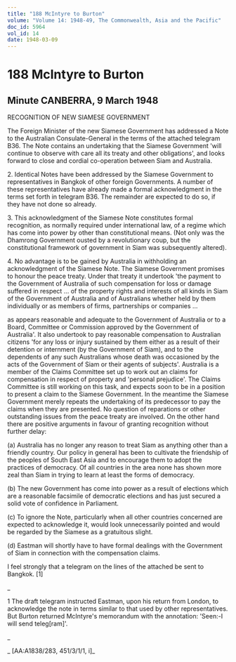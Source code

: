 ```yaml
---
title: "188 McIntyre to Burton"
volume: "Volume 14: 1948-49, The Commonwealth, Asia and the Pacific"
doc_id: 5964
vol_id: 14
date: 1948-03-09
---
```


# 188 McIntyre to Burton

## Minute CANBERRA, 9 March 1948

RECOGNITION OF NEW SIAMESE GOVERNMENT

The Foreign Minister of the new Siamese Government has addressed a Note to the Australian Consulate-General in the terms of the attached telegram B36. The Note contains an undertaking that the Siamese Government 'will continue to observe with care all its treaty and other obligations', and looks forward to close and cordial co-operation between Siam and Australia.

2\. Identical Notes have been addressed by the Siamese Government to representatives in Bangkok of other foreign Governments. A number of these representatives have already made a formal acknowledgment in the terms set forth in telegram B36. The remainder are expected to do so, if they have not done so already.

3\. This acknowledgment of the Siamese Note constitutes formal recognition, as normally required under international law, of a regime which has come into power by other than constitutional means. (Not only was the Dhamrong Government ousted by a revolutionary coup, but the constitutional framework of government in Siam was subsequently altered).

4\. No advantage is to be gained by Australia in withholding an acknowledgment of the Siamese Note. The Siamese Government promises to honour the peace treaty. Under that treaty it undertook 'the payment to the Government of Australia of such compensation for loss or damage suffered in respect ... of the property rights and interests of all kinds in Siam of the Government of Australia and of Australians whether held by them individually or as members of firms, partnerships or companies ...

as appears reasonable and adequate to the Government of Australia or to a Board, Committee or Commission approved by the Government of Australia'. It also undertook to pay reasonable compensation to Australian citizens 'for any loss or injury sustained by them either as a result of their detention or internment (by the Government of Siam), and to the dependents of any such Australians whose death was occasioned by the acts of the Government of Siam or their agents of subjects'. Australia is a member of the Claims Committee set up to work out an claims for compensation in respect of property and 'personal prejudice'. The Claims Committee is still working on this task, and expects soon to be in a position to present a claim to the Siamese Government. In the meantime the Siamese Government merely repeats the undertaking of its predecessor to pay the claims when they are presented. No question of reparations or other outstanding issues from the peace treaty are involved. On the other hand there are positive arguments in favour of granting recognition without further delay:

(a) Australia has no longer any reason to treat Siam as anything other than a friendly country. Our policy in general has been to cultivate the friendship of the peoples of South East Asia and to encourage them to adopt the practices of democracy. Of all countries in the area none has shown more zeal than Siam in trying to learn at least the forms of democracy.

(b) The new Government has come into power as a result of elections which are a reasonable facsimile of democratic elections and has just secured a solid vote of confidence in Parliament.

(c) To ignore the Note, particularly when all other countries concerned are expected to acknowledge it, would look unnecessarily pointed and would be regarded by the Siamese as a gratuitous slight.

(d) Eastman will shortly have to have formal dealings with the Government of Siam in connection with the compensation claims.

I feel strongly that a telegram on the lines of the attached be sent to Bangkok. [1]

_

1 The draft telegram instructed Eastman, upon his return from London, to acknowledge the note in terms similar to that used by other representatives. But Burton returned McIntyre's memorandum with the annotation: 'Seen:-I will send teleg[ram]'.

_

_ [AA:A1838/283, 451/3/1/1, i]_

